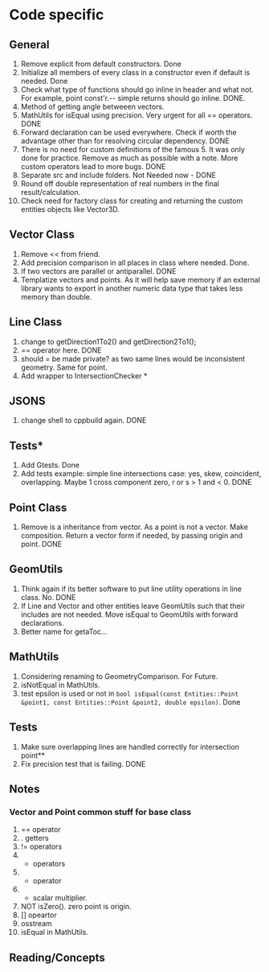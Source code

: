 # Code specific

## General

1. Remove explicit from default constructors. Done
2. Initialize all members of every class in a constructor even if default is needed. Done
3. Check what type of functions should go inline in header and what not. For example, point const'r.-- simple returns should go inline. DONE.
4. Method of getting angle betweeen vectors.
5. MathUtils for isEqual using precision. Very urgent for all == operators. DONE
6. Forward declaration can be used everywhere. Check if worth the advantage other than for resolving circular dependency. DONE
7. There is no need for custom definitions of the famous 5. It was only done for practice. Remove as much as possible with a note. More custom operators lead to more bugs. DONE
8. Separate src and include folders. Not Needed now - DONE
9. Round off double representation of real numbers in the final result/calculation.
10. Check need for factory class for creating and returning the custom entities objects like Vector3D.

## Vector Class

1. Remove << from friend.
2. Add precision comparison in all places in class where needed. Done.
3. If two vectors are parallel or antiparallel. DONE
4. Templatize vectors and points. As it will help save memory if an external library wants to export in another numeric data type that takes less memory than double.

## Line Class

1. change to getDirection1To2() and getDirection2To1();
2. == operator here. DONE
3. should = be made private? as two same lines would be inconsistent geometry. Same for point.
4. Add wrapper to IntersectionChecker *

## JSONS

1. change shell to cppbuild again. DONE

## Tests*

1. Add Gtests. Done
2. Add tests example: simple line intersections case: yes, skew, coincident, overlapping. Maybe 1 cross component zero, r or s > 1 and < 0. DONE

## Point Class

1. Remove is a inheritance from vector. As a point is not a vector. Make composition. Return a vector form if needed, by passing origin and point. DONE

## GeomUtils

1. Think again if its better software to put line utility operations in line class. No. DONE
2. If Line and Vector and other entities leave GeomUtils such that their includes are not needed. Move isEqual to GeomUtils with forward declarations.
3. Better name for getaToc...

## MathUtils

1. Considering renaming to GeometryComparison. For Future.
2. isNotEqual in MathUtils.
3. test epsilon is used or not in `bool isEqual(const Entities::Point &point1, const Entities::Point &point2,
               double epsilon)`. Done

## Tests

1. Make sure overlapping lines are handled correctly for intersection point**
2. Fix precision test that is failing. DONE

## Notes

### Vector and Point common stuff for base class

1. == operator
2. . getters
3. != operators
4. + operators
5. + operator
6. + scalar multiplier.
7. NOT isZero(). zero point is origin.
8. [] opeartor
9. osstream
10. isEqual in MathUtils.

## Reading/Concepts

